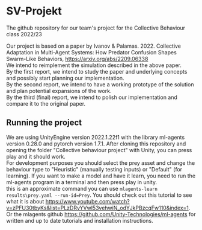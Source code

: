 # SV-Projekt
The github repository for our team's project for the Collective Behaviour class 2022/23

Our project is based on a paper by Ivanov & Palamas. 2022. Collective Adaptation in Multi-Agent Systems: How Predator Confusion Shapes Swarm-Like Behaviors, https://arxiv.org/abs/2209.06338  
We intend to reimplement the simulation described in the above paper.   
By the first report, we intend to study the paper and underlying concepts and possibly start planning our implementation.  
By the second report, we intend to have a working prototype of the solution and plan potential expansions of the work.  
By the third (final) report, we intend to polish our implementation and compare it to the original paper.  


## Running the project  
We are using UnityEngine version 2022.1.22f1 with the library ml-agents version 0.28.0 and pytorch version 1.7.1.
After cloning this repository and opening the folder "Collective behaviour project" with Unity, you can press play and it should work.  
For development purposes you should select the prey asset and change the behaviour type to "Heuristic" (manually testing inputs) or "Default" (for learning).
If you want to make a model and have it learn, you need to run the ml-agents program in a terminal and then press play in unity.  
this is an approximate command you can use `mlagents-learn results\prey.yaml --run-id=Prey`.
You should check out this tutorial to see what it is about https://www.youtube.com/watch?v=zPFU30tbyKs&list=PLzDRvYVwl53vehwiN_odYJkPBzcqFw110&index=1.
Or the mlagents github https://github.com/Unity-Technologies/ml-agents for written and up to date tutorials and installation instructions.